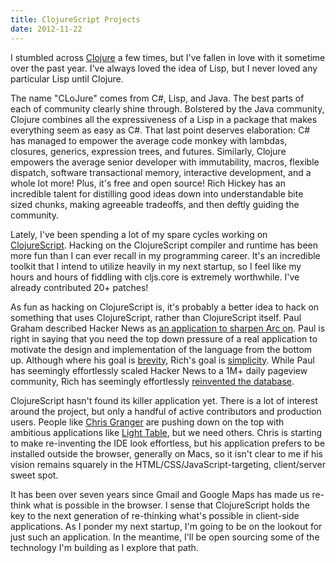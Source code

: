 ```yaml
---
title: ClojureScript Projects
date: 2012-11-22
---
```


I stumbled across [Clojure](http://clojure.org/) a few times, but I've fallen
in love with it sometime over the past year. I've always loved the idea of
Lisp, but I never loved any particular Lisp until Clojure.

The name "CLoJure" comes from C#, Lisp, and Java. The best parts of each of
community clearly shine through. Bolstered by the Java community, Clojure
combines all the expressiveness of a Lisp in a package that makes everything
seem as easy as C#. That last point deserves elaboration: C# has managed to
empower the average code monkey with lambdas, closures, generics, expression
trees, and futures. Similarly, Clojure empowers the average senior developer
with immutability, macros, flexible dispatch, software transactional memory,
interactive development, and a whole lot more! Plus, it's free and open source!
Rich Hickey has an incredible talent for distilling good ideas down into
understandable bite sized chunks, making agreeable tradeoffs, and then deftly
guiding the community.

Lately, I've been spending a lot of my spare cycles working on
[ClojureScript](http://github.com/clojure/clojurescript).  Hacking on the
ClojureScript compiler and runtime has been more fun than I can ever recall in
my programming career. It's an incredible toolkit that I intend to utilize
heavily in my next startup, so I feel like my hours and hours of fiddling with
cljs.core is extremely worthwhile. I've already contributed 20+
patches!

As fun as hacking on ClojureScript is, it's probably a better idea to hack on
something that uses ClojureScript, rather than ClojureScript itself. Paul
Graham described Hacker News as [an application to sharpen Arc
on](http://www.paulgraham.com/hackernews.html). Paul is right in saying that
you need the top down pressure of a real application to motivate the design and
implementation of the language from the bottom up. Although where his goal is
[brevity](http://paulgraham.com/arcchallenge.html), Rich's goal is
[simplicity](http://www.infoq.com/presentations/Simple-Made-Easy). While Paul
has seemingly effortlessly scaled Hacker News to a 1M+ daily pageview
community, Rich has seemingly effortlessly
[reinvented the database](http://www.datomic.com/).

ClojureScript hasn't found its killer application yet. There is a lot of
interest around the project, but only a handful of active contributors and
production users. People like [Chris Granger](http://www.chris-granger.com/)
are pushing down on the top with ambitious applications like [Light
Table](http://www.lighttable.com/), but we need others. Chris is starting to
make re-inventing the IDE look effortless, but his application prefers to be
installed outside the browser, generally on Macs, so it isn't clear to me if
his vision remains squarely in the HTML/CSS/JavaScript-targeting, client/server
sweet spot.

It has been over seven years since Gmail and Google Maps has made us re-think
what is possible in the browser. I sense that ClojureScript holds the key to
the next generation of re-thinking what's possible in client-side applications.
As I ponder my next startup, I'm going to be on the lookout for just such an
application. In the meantime, I'll be open sourcing some of the technology I'm
building as I explore that path.
